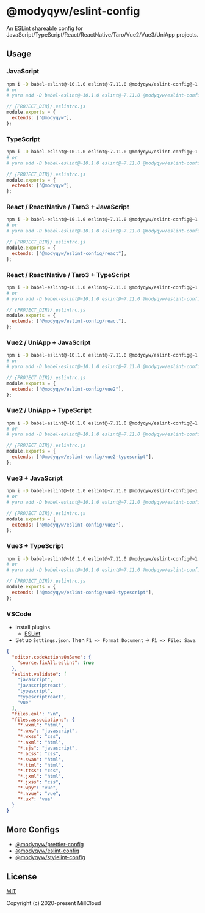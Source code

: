 # @modyqyw/eslint-config

An ESLint shareable config for JavaScript/TypeScript/React/ReactNative/Taro/Vue2/Vue3/UniApp projects.

## Usage

### JavaScript

```sh
npm i -D babel-eslint@~10.1.0 eslint@~7.11.0 @modyqyw/eslint-config@~1.9.0
# or
# yarn add -D babel-eslint@~10.1.0 eslint@~7.11.0 @modyqyw/eslint-config@~1.9.0
```

```js
// {PROJECT_DIR}/.eslintrc.js
module.exports = {
  extends: ["@modyqyw"],
};
```

### TypeScript

```sh
npm i -D babel-eslint@~10.1.0 eslint@~7.11.0 @modyqyw/eslint-config@~1.9.0 @typescript-eslint/parser@~4.5.0 @typescript-eslint/eslint-plugin@~4.5.0 typescript@~4.0.0
# or
# yarn add -D babel-eslint@~10.1.0 eslint@~7.11.0 @modyqyw/eslint-config@~1.9.0 @typescript-eslint/parser@~4.5.0 @typescript-eslint/eslint-plugin@~4.5.0 typescript@~4.0.0
```

```js
// {PROJECT_DIR}/.eslintrc.js
module.exports = {
  extends: ["@modyqyw"],
};
```

### React / ReactNative / Taro3 + JavaScript

```sh
npm i -D babel-eslint@~10.1.0 eslint@~7.11.0 @modyqyw/eslint-config@~1.9.0
# or
# yarn add -D babel-eslint@~10.1.0 eslint@~7.11.0 @modyqyw/eslint-config@~1.9.0
```

```js
// {PROJECT_DIR}/.eslintrc.js
module.exports = {
  extends: ["@modyqyw/eslint-config/react"],
};
```

### React / ReactNative / Taro3 + TypeScript

```sh
npm i -D babel-eslint@~10.1.0 eslint@~7.11.0 @modyqyw/eslint-config@~1.9.0 @typescript-eslint/parser@~4.5.0 @typescript-eslint/eslint-plugin@~4.5.0 typescript@~4.0.0
# or
# yarn add -D babel-eslint@~10.1.0 eslint@~7.11.0 @modyqyw/eslint-config@~1.9.0 @typescript-eslint/parser@~4.5.0 @typescript-eslint/eslint-plugin@~4.5.0 typescript@~4.0.0
```

```js
// {PROJECT_DIR}/.eslintrc.js
module.exports = {
  extends: ["@modyqyw/eslint-config/react"],
};
```

### Vue2 / UniApp + JavaScript

```sh
npm i -D babel-eslint@~10.1.0 eslint@~7.11.0 @modyqyw/eslint-config@~1.9.0
# or
# yarn add -D babel-eslint@~10.1.0 eslint@~7.11.0 @modyqyw/eslint-config@~1.9.0
```

```js
// {PROJECT_DIR}/.eslintrc.js
module.exports = {
  extends: ["@modyqyw/eslint-config/vue2"],
};
```

### Vue2 / UniApp + TypeScript

```sh
npm i -D babel-eslint@~10.1.0 eslint@~7.11.0 @modyqyw/eslint-config@~1.9.0 @typescript-eslint/parser@~4.5.0 @typescript-eslint/eslint-plugin@~4.5.0 typescript@~4.0.0
# or
# yarn add -D babel-eslint@~10.1.0 eslint@~7.11.0 @modyqyw/eslint-config@~1.9.0 @typescript-eslint/parser@~4.5.0 @typescript-eslint/eslint-plugin@~4.5.0 typescript@~4.0.0
```

```js
// {PROJECT_DIR}/.eslintrc.js
module.exports = {
  extends: ["@modyqyw/eslint-config/vue2-typescript"],
};
```

### Vue3 + JavaScript

```sh
npm i -D babel-eslint@~10.1.0 eslint@~7.11.0 @modyqyw/eslint-config@~1.9.0
# or
# yarn add -D babel-eslint@~10.1.0 eslint@~7.11.0 @modyqyw/eslint-config@~1.9.0
```

```js
// {PROJECT_DIR}/.eslintrc.js
module.exports = {
  extends: ["@modyqyw/eslint-config/vue3"],
};
```

### Vue3 + TypeScript

```sh
npm i -D babel-eslint@~10.1.0 eslint@~7.11.0 @modyqyw/eslint-config@~1.9.0 @typescript-eslint/parser@~4.5.0 @typescript-eslint/eslint-plugin@~4.5.0 typescript@~4.0.0
# or
# yarn add -D babel-eslint@~10.1.0 eslint@~7.11.0 @modyqyw/eslint-config@~1.9.0 @typescript-eslint/parser@~4.5.0 @typescript-eslint/eslint-plugin@~4.5.0 typescript@~4.0.0
```

```js
// {PROJECT_DIR}/.eslintrc.js
module.exports = {
  extends: ["@modyqyw/eslint-config/vue3-typescript"],
};
```

### VSCode

- Install plugins.
  - [ESLint](https://marketplace.visualstudio.com/items?itemName=dbaeumer.vscode-eslint)
- Set up `Settings.json`. Then `F1 => Format Document` => `F1 => File: Save`.

```json
{
  "editor.codeActionsOnSave": {
    "source.fixAll.eslint": true
  },
  "eslint.validate": [
    "javascript",
    "javascriptreact",
    "typescript",
    "typescriptreact",
    "vue"
  ],
  "files.eol": "\n",
  "files.associations": {
    "*.wxml": "html",
    "*.wxs": "javascript",
    "*.wxss": "css",
    "*.axml": "html",
    "*.sjs": "javascript",
    "*.acss": "css",
    "*.swan": "html",
    "*.ttml": "html",
    "*.ttss": "css",
    "*.jxml": "html",
    "*.jxss": "css",
    "*.wpy": "vue",
    "*.nvue": "vue",
    "*.ux": "vue"
  }
}
```

## More Configs

- [@modyqyw/prettier-config](https://github.com/MillCloud/prettier-config#readme)
- [@modyqyw/eslint-config](https://github.com/MillCloud/eslint-config#readme)
- [@modyqyw/stylelint-config](https://github.com/MillCloud/stylelint-config#readme)

## License

[MIT](./LICENSE)

Copyright (c) 2020-present MillCloud
